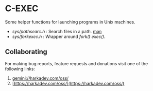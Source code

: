 # C-EXEC

Some helper functions for launching programs in Unix machines.

+ *sys/pathsearc.h* : Search files in a path.           [man](doc/pathsearch.3.md)
+ *sys/forkexec.h*  : Wrapper around *fork()* *exec()*.

## Collaborating

For making bug reports, feature requests and donations visit
one of the following links:

1. [gemini://harkadev.com/oss/](gemini://harkadev.com/oss/)
2. [https://harkadev.com/oss/](https://harkadev.com/oss/)

